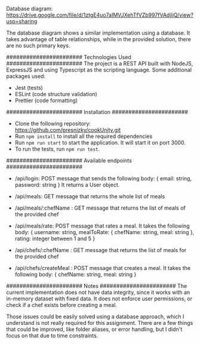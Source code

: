 Database diagram: https://drive.google.com/file/d/1ztgE4uo7aIMVJXehTfVZb997fVAdjliQ/view?usp=sharing

The database diagram shows a similar implementation using a database.  It takes advantage of table relationships, while in the provided solution, there are no such primary keys.

#######################
Technologies Used
#######################
The project is a REST API built with NodeJS, ExpressJS and using Typescript as the scripting language.  Some additional packages used:
- Jest (tests)
- ESLint (code structure validation)
- Prettier (code formatting)

#######################
Installation
#######################
- Clone the following repository: https://github.com/presnizky/cookUnity.git
- Run `npm install` to install all the required dependencies
- Run `npm run start` to start the application.  It will start it on port 3000.
- To run the tests, run `npm run test`.

#######################
Available endpoints
#######################
- /api/login: POST message that sends the following body: 
    {
        email: string, 
        password: string
    }
It returns a User object.

- /api/meals: GET message that returns the whole list of meals
- /api/meals/:chefName : GET message that returns the list of meals of the provided chef
- /api/meals/rate: POST message that rates a meal.  It takes the following body:
{
    username: string,
    mealToRate: {
        chefName: string,
        meal: string
    },
    rating: integer between 1 and 5
}
- /api/chefs/:chefName : GET message that returns the list of meals for the provided chef
- /api/chefs/createMeal : POST message that creates a meal.  It takes the following body:
{
    chefName: string,
    meal: string
}

#######################
Notes
#######################
The current implementation does not have data integrity, since it works with an in-memory dataset with fixed data.  It does not enforce user permissions, or check if a chef exists before creating a meal.

Those issues could be easily solved using a database approach, which I understand is not really required for this assignment.
There are a few things that could be improved, like folder aliases, or error handling, but I didn't focus on that due to time constraints.